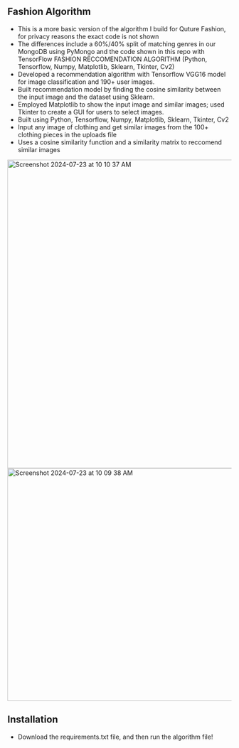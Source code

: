 ## Fashion Algorithm
- This is a more basic version of the algorithm I build for Quture Fashion, for privacy reasons the exact code is not shown
- The differences include a 60%/40% split of matching genres in our MongoDB using PyMongo and the code shown in this repo with TensorFlow
FASHION RECCOMENDATION ALGORITHM (Python, Tensorflow, Numpy, Matplotlib, Sklearn, Tkinter, Cv2)
- Developed a recommendation algorithm with Tensorflow VGG16 model for image classification and 190+ user images.
- Built recommendation model by finding the cosine similarity between the input image and the dataset using Sklearn.
- Employed Matplotlib to show the input image and similar images; used Tkinter to create a GUI for users to select images.
- Built using  Python, Tensorflow, Numpy, Matplotlib, Sklearn, Tkinter, Cv2
- Input any image of clothing and get similar images from the 100+ clothing pieces in the uploads file
- Uses a cosine similarity function and a similarity matrix to reccomend similar images

<img width="694" alt="Screenshot 2024-07-23 at 10 10 37 AM" src="https://github.com/user-attachments/assets/d053b9db-0d59-4963-86ed-d3d3dcc2d014">


<img width="524" alt="Screenshot 2024-07-23 at 10 09 38 AM" src="https://github.com/user-attachments/assets/2948a02a-4196-4d1d-be67-de5ece70a9e2">

## Installation
- Download the requirements.txt file, and then run the algorithm file!
